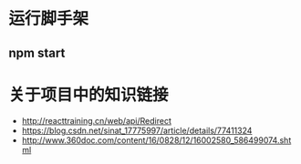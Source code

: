# 运行脚手架
## npm start

# 关于项目中的知识链接

- http://reacttraining.cn/web/api/Redirect
- https://blog.csdn.net/sinat_17775997/article/details/77411324
- http://www.360doc.com/content/16/0828/12/16002580_586499074.shtml